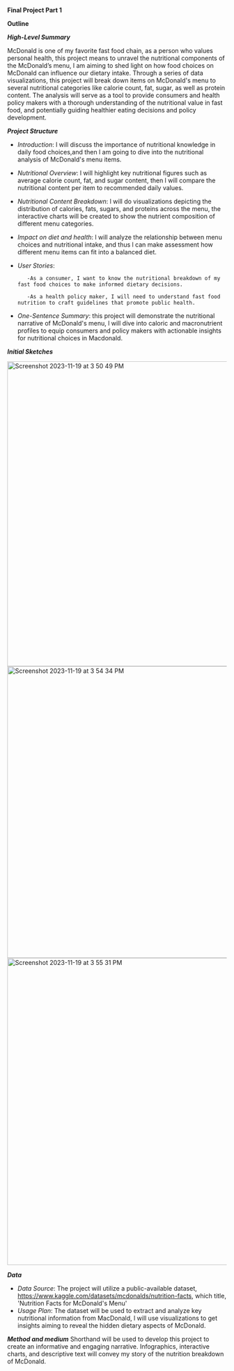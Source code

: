 **Final Project Part 1**

**Outline**

***High-Level Summary***

McDonald is one of my favorite fast food chain, as a person who values personal health, this project means to unravel the nutritional components of 
the McDonald’s menu, l am aiming to shed light on how food choices on McDonald can influence our dietary intake. 
Through a series of data visualizations, this project will break down items on McDonald's menu to several nutritional categories like calorie count, fat, sugar, as well as protein content.
The analysis will serve as a tool to provide consumers and health policy makers with a thorough understanding of the nutritional value in fast food, and potentially guiding healthier
eating decisions and policy development.

***Project Structure***

- *Introduction*: l will discuss the importance of nutritional knowledge in daily food choices,and then l am going to dive into the nutritional analysis of McDonald's menu items.

- *Nutritional Overview*: l will highlight key nutritional figures such as average calorie count, fat, and sugar content, then l will compare the nutritional content per item to recommended daily values.

- *Nutritional Content Breakdown*: l will do visualizations depicting the distribution of calories, fats, sugars, and proteins across the menu, the interactive charts will be created to show the nutrient composition of different menu categories.

- *Impact on diet and health*: l will analyze the relationship between menu choices and nutritional intake, and thus l can make assessment how different menu items can fit into a balanced diet.

- *User Stories*:

         -As a consumer, I want to know the nutritional breakdown of my fast food choices to make informed dietary decisions.

         -As a health policy maker, I will need to understand fast food nutrition to craft guidelines that promote public health.

- *One-Sentence Summary*: this project will demonstrate the nutritional narrative of McDonald's menu, l will dive into caloric and macronutrient profiles to equip consumers and policy makers with actionable insights for nutritional choices in Macdonald.

***Initial Sketches***

<img width="698" alt="Screenshot 2023-11-19 at 3 50 49 PM" src="https://github.com/qzhou2/portfolio-tellingdata/assets/122907703/716751f1-be7b-47f5-ad64-09842ad1a05c">

<img width="668" alt="Screenshot 2023-11-19 at 3 54 34 PM" src="https://github.com/qzhou2/portfolio-tellingdata/assets/122907703/634461cb-50f9-490f-81bb-b57cb0a4c1a7">

<img width="703" alt="Screenshot 2023-11-19 at 3 55 31 PM" src="https://github.com/qzhou2/portfolio-tellingdata/assets/122907703/51b4376b-d408-4e99-b312-acdd8e56414b">

***Data***

- *Data Source*: The project will utilize a public-available dataset, https://www.kaggle.com/datasets/mcdonalds/nutrition-facts, which title, 'Nutrition Facts for McDonald's Menu'
- *Usage Plan*: The dataset will be used to extract and analyze key nutritional information from MacDonald, l will use visualizations to get insights aiming to reveal the hidden dietary aspects of McDonald.

***Method and medium***
Shorthand will be used to develop this project to create an informative and engaging narrative. Infographics, interactive charts, and descriptive text will convey my story of the nutrition breakdown of McDonald.

  
